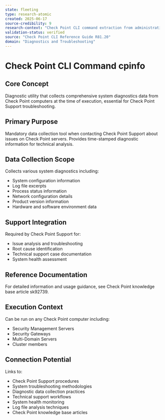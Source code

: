```yaml
---
state: fleeting
type: research-atomic
created: 2025-06-17
source-credibility: 9
research-context: "Check Point CLI command extraction from administrative foundation guide"
validation-status: verified
source: "Check Point CLI Reference Guide R81.20"
domain: "Diagnostics and Troubleshooting"
---
```


# Check Point CLI Command cpinfo

## Core Concept

Diagnostic utility that collects comprehensive system diagnostics data from Check Point computers at the time of execution, essential for Check Point Support troubleshooting.

## Primary Purpose

Mandatory data collection tool when contacting Check Point Support about issues on Check Point servers. Provides time-stamped diagnostic information for technical analysis.

## Data Collection Scope

Collects various system diagnostics including:
- System configuration information
- Log file excerpts
- Process status information
- Network configuration details
- Product version information
- Hardware and software environment data

## Support Integration

Required by Check Point Support for:
- Issue analysis and troubleshooting
- Root cause identification
- Technical support case documentation
- System health assessment

## Reference Documentation

For detailed information and usage guidance, see Check Point knowledge base article sk92739.

## Execution Context

Can be run on any Check Point computer including:
- Security Management Servers
- Security Gateways
- Multi-Domain Servers
- Cluster members

## Connection Potential

Links to:
- Check Point Support procedures
- System troubleshooting methodologies
- Diagnostic data collection practices
- Technical support workflows
- System health monitoring
- Log file analysis techniques
- Check Point knowledge base articles